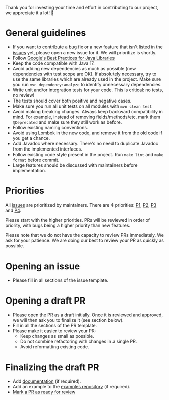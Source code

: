 Thank you for investing your time and effort in contributing to our project, we appreciate it a lot! 🤗

# General guidelines

- If you want to contribute a bug fix or a new feature that isn't listed in the [issues](https://github.com/langchain4j/langchain4j-cdi/issues) yet, please open a new issue for it. We will prioritize is shortly.
- Follow [Google's Best Practices for Java Libraries](https://jlbp.dev/)
- Keep the code compatible with Java 17.
- Avoid adding new dependencies as much as possible (new dependencies with test scope are OK). If absolutely necessary, try to use the same libraries which are already used in the project. Make sure you run `mvn dependency:analyze` to identify unnecessary dependencies.
- Write unit and/or integration tests for your code. This is critical: no tests, no review!
- The tests should cover both positive and negative cases.
- Make sure you run all unit tests on all modules with `mvn clean test`
- Avoid making breaking changes. Always keep backward compatibility in mind. For example, instead of removing fields/methods/etc, mark them `@Deprecated` and make sure they still work as before.
- Follow existing naming conventions.
- Avoid using Lombok in the new code, and remove it from the old code if you get a chance.
- Add Javadoc where necessary. There's no need to duplicate Javadoc from the implemented interfaces.
- Follow existing code style present in the project. Run `make lint` and `make format` before commit.
- Large features should be discussed with maintainers before implementation.

# Priorities

All [issues](https://github.com/langchain4j/langchain4j-cdi/issues) are prioritized by maintainers. There are 4 priorities: [P1](https://github.com/langchain4j/langchain4j-cdi/issues?q=is%3Aissue+is%3Aopen+label%3AP1), [P2](https://github.com/langchain4j/langchain4j-cdi/issues?q=is%3Aissue+is%3Aopen+label%3AP2), [P3](https://github.com/langchain4j/langchain4j-cdi/issues?q=is%3Aissue+is%3Aopen+label%3AP3) and [P4](https://github.com/langchain4j/langchain4j-cdi/issues?q=is%3Aissue+is%3Aopen+label%3AP4).

Please start with the higher priorities. PRs will be reviewed in order of priority, with bugs being a higher priority than new features.

Please note that we do not have the capacity to review PRs immediately. We ask for your patience. We are doing our best to review your PR as quickly as possible.

# Opening an issue

- Please fill in all sections of the issue template.

# Opening a draft PR

- Please open the PR as a draft initially. Once it is reviewed and approved, we will then ask you to finalize it (see section below).
- Fill in all the sections of the PR template.
- Please make it easier to review your PR:
  - Keep changes as small as possible.
  - Do not combine refactoring with changes in a single PR.
  - Avoid reformatting existing code.

# Finalizing the draft PR

- Add [documentation](https://github.com/langchain4j/langchain4j-cdi/tree/main/docs/docs) (if required).
- Add an example to the [examples repository](https://github.com/langchain4j-cdi/examples) (if required).
- [Mark a PR as ready for review](https://docs.github.com/en/pull-requests/collaborating-with-pull-requests/proposing-changes-to-your-work-with-pull-requests/changing-the-stage-of-a-pull-request#marking-a-pull-request-as-ready-for-review)
